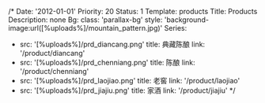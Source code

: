 /*
Date: '2012-01-01'
Priority: 20
Status: 1
Template: products
Title: Products
Description: none
Bg:
  class: 'parallax-bg'
  style: 'background-image:url([%uploads%]/mountain_pattern.jpg)'
Series:
- src: '[%uploads%]/prd_diancang.png'
  title: 典藏陈酿
  link: '/product/diancang'
- src: '[%uploads%]/prd_chenniang.png'
  title: 陈酿
  link: '/product/chenniang'
- src: '[%uploads%]/prd_laojiao.png'
  title: 老窖
  link: '/product/laojiao'
- src: '[%uploads%]/prd_jiajiu.png'
  title: 家酒
  link: '/product/jiajiu'
*/